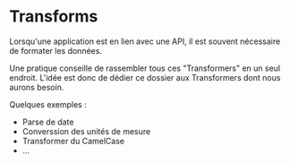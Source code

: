 # Transforms

Lorsqu'une application est en lien avec une API, il est souvent nécessaire de formater les données.

Une pratique conseille de rassembler tous ces "Transformers" en un seul endroit.
L'idée est donc de dédier ce dossier aux Transformers dont nous aurons besoin.

Quelques exemples :
* Parse de date
* Converssion des unités de mesure
* Transformer du CamelCase
* ...
